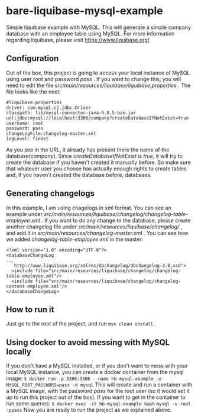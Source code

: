 # bare-liquibase-mysql-example
Simple liquibase example with MySQL. This will generate a simple company database with an employee table using MySQL. For more information regarding liquibase, please visit https://www.liquibase.org/
## Configuration
Out of the box, this project is going to access your local instance of MySQL using user _root_ and password _pass_ . If you want to change this, you will need to edit the file _src/main/resources/liquibase/liquibase.properties_ . The file looks like the next:
```
#liquibase.properties
driver: com.mysql.cj.jdbc.Driver
classpath: lib/mysql-connector-java-5.0.5-bin.jar
url:jdbc:mysql://localhost:3306/company?createDatabaseIfNotExist=true
username: root
password: pass
changeLogFile:changelog-master.xml
logLevel: finest
```
As you see in the URL, it already has present there the name of the database(_company_). Since _createDatabaseIfNotExist_ is _true_, it will try to create the database if you haven't created it manually before. So make sure that whatever user you choose has actually enough rights to create tables and, if you haven't created the database before, databases.

## Generating changelogs
In this example, I am using chagelogs in xml format. You can see an example under _src/main/resources/liquibase/changelog/changelog-table-employee.xml_ . If you want to do any change to the database, please create another changelog file under _src/main/resources/liquibase/changelog/_ , and add it in _src/main/resources/changelog-master.xml_ . You can see how we added _changelog-table-employee.xml_ in the master:
```
<?xml version="1.0" encoding="UTF-8"?>
<databaseChangeLog 
...
   http://www.liquibase.org/xml/ns/dbchangelog/dbchangelog-3.0.xsd">
  <include file="src/main/resources/liquibase/changelog/changelog-table-employee.xml"/>
  <include file="src/main/resources/liquibase/changelog/changelog-content-employee.xml"/> 
</databaseChangeLog>
```
## How to run it
Just go to the root of the project, and run ```mvn clean install``` .
## Using docker to avoid messing with MySQL locally
If you don't have a MySQL installed, or if you don't want to mess with your local MySQL instance, you can create a docker container from the mysql image:
``$ docker run -p 3306:3306 --name hb-mysql-example -e MYSQL_ROOT_PASSWORD=pass -d mysql``
This will create and run a container with a MySQL image, with the password _pass_ for the root user (so it would set it up to run this project out of the box).
If you want to get in the container to run some queries:
``$ docker exec -it hb-mysql-example bash``
``mysql -u root -ppass``
Now you are ready to run the project as we explained above.
